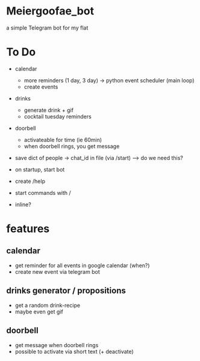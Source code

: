# Meiergoofae_bot
a simple Telegram bot for my flat

# To Do
- calendar
    - more reminders (1 day, 3 day) -> python event scheduler (main loop)
    - create events
- drinks
    - generate drink + gif
    - cocktail tuesday reminders
- doorbell
    - activateable for time (ie 60min)
    - when doorbell rings, you get message

- save dict of people -> chat_id in file (via /start) --> do we need this?
- on startup, start bot
- create /help 
- start commands with /
- inline?



# features
## calendar 
- get reminder for all events in google calendar (when?)
- create new event via telegram bot

## drinks generator / propositions
- get a random drink-recipe 
- maybe even get gif

## doorbell
- get message when doorbell rings
- possible to activate via short text (+ deactivate)



